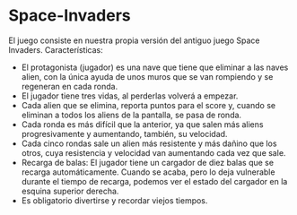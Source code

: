 # Space-Invaders
El juego consiste en nuestra propia versión del antiguo juego Space Invaders.
Características:
- El protagonista (jugador) es una nave que tiene que eliminar a las naves alien, con la única ayuda de unos muros que se van rompiendo y se regeneran en cada ronda.
- El jugador tiene tres vidas, al perderlas volverá a empezar.
- Cada alien que se elimina, reporta puntos para el score y, cuando se eliminan a todos los aliens de la pantalla, se pasa de ronda.
- Cada ronda es más difícil que la anterior, ya que salen más aliens progresivamente y aumentando, también, su velocidad.
- Cada cinco rondas sale un alien más resistente y más dañino que los otros, cuya resistencia y velocidad van aumentando cada vez que sale.
- Recarga de balas: El jugador tiene un cargador de diez balas que se recarga automáticamente. Cuando se acaba, pero lo deja vulnerable durante el tiempo de recarga, podemos ver el estado del cargador en la esquina superior derecha.
- Es obligatorio divertirse y recordar viejos tiempos.
